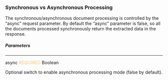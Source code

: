 <h3 className="h3-title" id="api-docs-sync-async">Synchronous vs Asynchronous Processing</h3> 

<p className="p-text">The synchronous/asynchronous document processing is controlled by the “async” request parameter. By default the “async” parameter is false, so all the documents processed synchronously return the extracted data in the response.</p>

<h5 className="h5-title">Parameters</h5>

---
<span className="parameter-text">async</span> <span style="color: #FFC56D;font-size: 14px" className="parameter-info">REQUIRED</span> <span className="parameter-info">Boolean</span>

<p className="p-text">Optional switch to enable asynchronous processing mode (false by default).</p>
